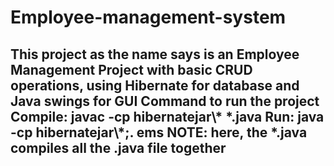 # Employee-management-system
<h2>
This project as the name says is an Employee Management Project with basic CRUD operations, using Hibernate for database and Java swings for GUI
Command to run the project
Compile: javac -cp hibernatejar\* *.java
Run: java -cp hibernatejar\*;. ems
NOTE: here, the *.java compiles all the .java file together
</h2>
